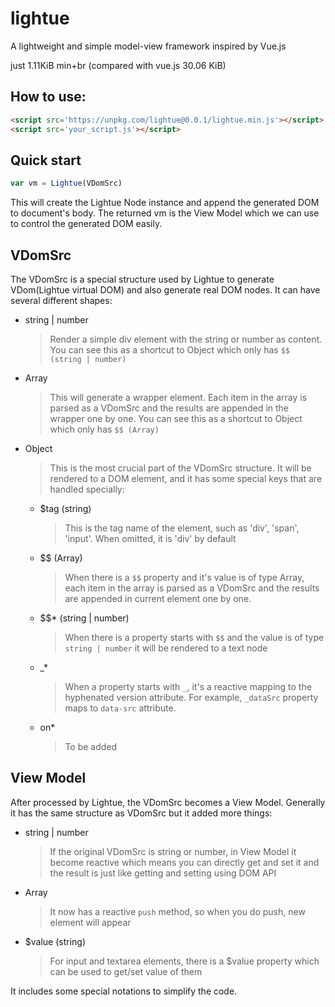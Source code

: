 # lightue

A lightweight and simple model-view framework inspired by Vue.js

just 1.11KiB min+br (compared with vue.js 30.06 KiB)

## How to use:

```html
<script src='https://unpkg.com/lightue@0.0.1/lightue.min.js'></script>
<script src='your_script.js'></script>
```

## Quick start

```js
var vm = Lightue(VDomSrc)
```
This will create the Lightue Node instance and append the generated DOM to document's body. The returned vm is the View Model which we can use to control the generated DOM easily.

## VDomSrc

The VDomSrc is a special structure used by Lightue to generate VDom(Lightue virtual DOM) and also generate real DOM nodes. It can have several different shapes:
- string | number
    > Render a simple div element with the string or number as content. You can see this as a shortcut to Object which only has `$$ (string | number)`
- Array
    > This will generate a wrapper element. Each item in the array is parsed as a VDomSrc and the results are appended in the wrapper one by one. You can see this as a shortcut to Object which only has `$$ (Array)`
- Object
    > This is the most crucial part of the VDomSrc structure. It will be rendered to a DOM element, and it has some special keys that are handled specially:
    - $tag (string)
        > This is the tag name of the element, such as 'div', 'span', 'input'. When omitted, it is 'div' by default
    - $$ (Array)
        > When there is a `$$` property and it's value is of type Array, each item in the array is parsed as a VDomSrc and the results are appended in current element one by one.
    - $$* (string | number)
        > When there is a property starts with `$$` and the value is of type `string | number` it will be rendered to a text node
    - _*
        > When a property starts with `_`, it's a reactive mapping to the hyphenated version attribute. For example, `_dataSrc` property maps to `data-src` attribute.
    - on*
        > To be added

## View Model

After processed by Lightue, the VDomSrc becomes a View Model. Generally it has the same structure as VDomSrc but it added more things:
- string | number
    > If the original VDomSrc is string or number, in View Model it become reactive which means you can directly get and set it and the result is just like getting and setting using DOM API
- Array
    > It now has a reactive `push` method, so when you do push, new element will appear
- $value (string)
    > For input and textarea elements, there is a $value property which can be used to get/set value of them

It includes some special notations to simplify the code.